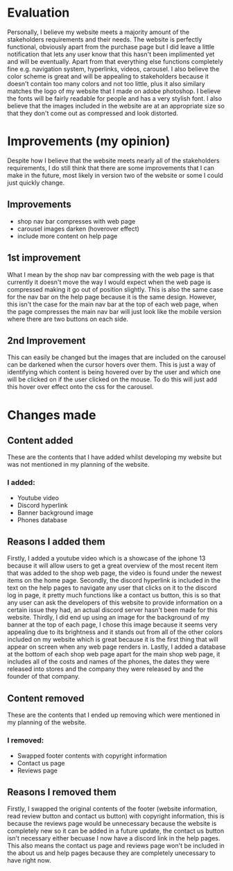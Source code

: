 # Evaluation 

Personally, I believe my website meets a majority amount of the stakeholders requirements and their needs. The website is perfectly functional, obviously apart from the purchase page but I did leave a little notification that lets any user know that this hasn't been implimented yet and will be eventually. Apart from that everything else functions completely fine e.g. navigation system, hyperlinks, videos, carousel. I also believe the color scheme is great and will be appealing to stakeholders because it doesn't contain too many colors and not too little, plus it also similary matches the logo of my website that I made on adobe photoshop. I believe the fonts will be fairly readable for people and has a very stylish font. I also believe that the images included in the website are at an appropriate size so that they don't come out as compressed and look distorted.

# Improvements (my opinion)

Despite how I believe that the website meets nearly all of the stakeholders requirements, I do still think that there are some improvements that I can make in the future, most likely in version two of the website or some I could just quickly change.

## Improvements 
- shop nav bar compresses with web page
- carousel images darken (hoverover effect)
- include more content on help page

## 1st improvement 

What I mean by the shop nav bar compressing with the web page is that currently it doesn't move the way I would expect when the web page is compressed making it go out of position slightly. This is also the same case for the nav bar on the help page because it is the same design. However, this isn't the case for the main nav bar at the top of each web page, when the page compresses the main nav bar will just look like the mobile version where there are two buttons on each side.

## 2nd Improvement 

This can easily be changed but the images that are included on the carousel can be darkened when the cursor hovers over them. This is just a way of identifying which content is being hovered over by the user and which one will be clicked on if the user clicked on the mouse. To do this will just add this hover over effect onto the css for the carousel. 

# Changes made

## Content added

These are the contents that I have added whilst developing my website but was not mentioned in my planning of the website. 
 
### I added:
- Youtube video
- Discord hyperlink
- Banner background image
- Phones database

## Reasons I added them

Firstly, I added a youtube video which is a showcase of the iphone 13 because it will allow users to get a great overview of the most recent item that was added to the shop web page, the video is found under the newest items on the home page. Secondly, the discord hyperlink is included in the text on the help pages to navigate any user that clicks on it to the discord log in page, it pretty much functions like a contact us button, this is so that any user can ask the developers of this website to provide information on a certain issue they had, an actual discord server hasn't been made for this website. Thirdly, I did end up using an image for the background of my banner at the top of each page, I chose this image because it seems very appealing due to its brightness and it stands out from all of the other colors included on my website which is great because it is the first thing that will appear on screen when any web page renders in. Lastly, I added a database at the bottom of each shop web page apart for the main shop web page, it includes all of the costs and names of the phones, the dates they were released into stores and the company they were released by and the founder of that company.

## Content removed 

These are the contents that I ended up removing which were mentioned in my planning of the website. 

### I removed:
- Swapped footer contents with copyright information
- Contact us page
- Reviews page

## Reasons I removed them

Firstly, I swapped the original contents of the footer (website information, read review button and contact us button) with copyright information, this is because the reviews page would be unnecessary because the website is completely new so it can be added in a future update, the contact us button isn't necessary either becuase I now have a discord link in the help pages. This also means the contact us page and reviews page won't be included in the about us and help pages because they are completely unecessary to have right now.
